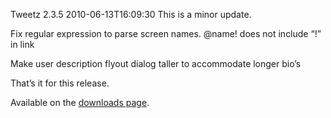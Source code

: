 Tweetz 2.3.5
2010-06-13T16:09:30
This is a minor update.

Fix regular expression to parse screen names. @name! does not include “!” in link

Make user description flyout dialog taller to accommodate longer bio’s

That’s it for this release.

Available on the [downloads page](http://mike-ward.net/downloads).
